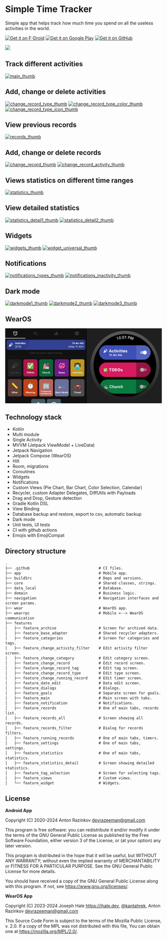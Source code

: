 # Simple Time Tracker

Simple app that helps track how much time you spend on all the useless activities in the world.

[<img src="https://fdroid.gitlab.io/artwork/badge/get-it-on.png"
     alt="Get it on F-Droid"
     height="75">](https://f-droid.org/packages/com.razeeman.util.simpletimetracker/)
[<img src="https://play.google.com/intl/en_us/badges/images/generic/en-play-badge.png"
     alt="Get it on Google Play"
     height="75">](https://play.google.com/store/apps/details?id=com.razeeman.util.simpletimetracker)
[<img src="https://github.com/machiav3lli/oandbackupx/blob/034b226cea5c1b30eb4f6a6f313e4dadcbb0ece4/badge_github.png"
     alt="Get it on GitHub"
     height="75">](https://github.com/Razeeman/Android-SimpleTimeTracker/releases/latest)

<img src="dev_files/preview.gif" width="300"/>

## Track different activities

[![main_thumb]][main]
<br>

## Add, change or delete activities

[![change_record_type_thumb]][change_record_type]
[![change_record_type_color_thumb]][change_record_type_color]
[![change_record_type_icon_thumb]][change_record_type_icon]
<br>

## View previous records

[![records_thumb]][records]
<br>

## Add, change or delete records

[![change_record_thumb]][change_record]
[![change_record_activity_thumb]][change_record_activity]
<br>

## Views statistics on different time ranges

[![statistics_thumb]][statistics]
<br>

## View detailed statistics

[![statistics_detail1_thumb]][statistics_detail1]
[![statistics_detail2_thumb]][statistics_detail2]
<br>

## Widgets

[![widgets_thumb]][widgets]
[![widget_universal_thumb]][widget_universal]
<br>

## Notifications

[![notifications_types_thumb]][notifications_types]
[![notifications_inactivity_thumb]][notifications_inactivity]
<br>

## Dark mode

[![darkmode1_thumb]][darkmode1]
[![darkmode2_thumb]][darkmode2]
[![darkmode3_thumb]][darkmode3]
<br>

## WearOS

[![wearos_demo]][wearos_demo]
<br>

## Technology stack
- Kotlin
- Multi module
- Single Activity
- MVVM (Jetpack ViewModel + LiveData)
- Jetpack Navigation
- Jetpack Compose (WearOS)
- Hilt
- Room, migrations
- Coroutines
- Widgets
- Notifications
- Custom Views (Pie Chart, Bar Chart, Color Selection, Calendar)
- Recycler, custom Adapter Delegates, DiffUtils with Payloads
- Drag and Drop, Gesture detection
- Gradle Kotlin DSL
- View Binding
- Database backup and restore, export to csv, automatic backup
- Dark mode
- Unit tests, UI tests
- CI with github actions
- Emojis with EmojiCompat

## Directory structure
    .
    ├── .github                               # CI files.
    ├── app                                   # Mobile app.
    ├── buildSrc                              # Deps and versions.
    ├── core                                  # Shared classes, strings.
    ├── data_local                            # Database.
    ├── domain                                # Business logic.
    ├── navigation                            # Navigation interfaces and screen params.
    ├── wear                                  # WearOS app.
    ├── wearrpc                               # Mobile <--> WearOS communication
    ├── features
    │   ├── feature_archive                   # Screen for archived data.
    │   ├── feature_base_adapter              # Shared recycler adapters.
    │   ├── feature_categories                # Screen for categories and tags.
    │   ├── feature_change_activity_filter    # Edit activity filter screen.
    │   ├── feature_change_category           # Edit category screen.
    │   ├── feature_change_record             # Edit record screen.
    │   ├── feature_change_record_tag         # Edit tag screen.
    │   ├── feature_change_record_type        # Edit type screen.
    │   ├── feature_change_running_record     # Edit timer screen.
    │   ├── feature_date_edit                 # Data edit screen.
    │   ├── feature_dialogs                   # Dialogs.
    │   ├── feature_goals                     # Separate screen for goals.
    │   ├── feature_main                      # Main screen with tabs.
    │   ├── feature_notification              # Notifications.
    │   ├── feature_records                   # One of main tabs, records list.
    │   ├── feature_records_all               # Screen showing all records.
    │   ├── feature_records_filter            # Dialog for records filters.
    │   ├── feature_running_records           # One of main tabs, timers.
    │   ├── feature_settings                  # One of main tabs, settings.
    │   ├── feature_statistics                # One of main tabs, statistics.
    │   ├── feature_statistics_detail         # Screen showing detailed statistics.
    │   ├── feature_tag_selection             # Screen for selecting tags.
    │   ├── feature_views                     # Custom views.
    │   └── feature_widget                    # Widgets.

## License

**Android App**

Copyright (C) 2020-2024 Anton Razinkov devrazeeman@gmail.com

This program is free software: you can redistribute it and/or modify
it under the terms of the GNU General Public License as published by
the Free Software Foundation, either version 3 of the License, or
(at your option) any later version.

This program is distributed in the hope that it will be useful,
but WITHOUT ANY WARRANTY; without even the implied warranty of
MERCHANTABILITY or FITNESS FOR A PARTICULAR PURPOSE.  See the
GNU General Public License for more details.

You should have received a copy of the GNU General Public License
along with this program.  If not, see <https://www.gnu.org/licenses/>.

**WearOS App**

Copyright (C) 2023-2024 Joseph Hale https://jhale.dev,
[@kantahrek](https://github.com/kantahrek), Anton Razinkov devrazeeman@gmail.com

This Source Code Form is subject to the terms of the Mozilla Public
License, v. 2.0. If a copy of the MPL was not distributed with this
file, You can obtain one at https://mozilla.org/MPL/2.0/.


[change_record_thumb]: dev_files/screens/change_record_thumb.png
[change_record]: dev_files/screens/change_record.png
[change_record_activity_thumb]: dev_files/screens/change_record_activity_thumb.png
[change_record_activity]: dev_files/screens/change_record_activity.png

[change_record_type_thumb]: dev_files/screens/change_record_type_thumb.png
[change_record_type]: dev_files/screens/change_record_type.png
[change_record_type_color_thumb]: dev_files/screens/change_record_type_color_thumb.png
[change_record_type_color]: dev_files/screens/change_record_type_color.png
[change_record_type_icon_thumb]: dev_files/screens/change_record_type_icon_thumb.png
[change_record_type_icon]: dev_files/screens/change_record_type_icon.png

[main_thumb]: dev_files/screens/main_thumb.png
[main]: dev_files/screens/main.png

[records_thumb]: dev_files/screens/records_thumb.png
[records]: dev_files/screens/records.png

[statistics_thumb]: dev_files/screens/statistics_thumb.png
[statistics]: dev_files/screens/statistics.png

[statistics_detail1_thumb]: dev_files/screens/statistics_detail1_thumb.png
[statistics_detail1]: dev_files/screens/statistics_detail1.png
[statistics_detail2_thumb]: dev_files/screens/statistics_detail2_thumb.png
[statistics_detail2]: dev_files/screens/statistics_detail2.png

[widgets_thumb]: dev_files/screens/widgets_thumb.png
[widgets]: dev_files/screens/widgets.png

[widget_universal_thumb]: dev_files/screens/widget_universal_thumb.png
[widget_universal]: dev_files/screens/widget_universal.png

[notifications_types_thumb]: dev_files/screens/notifications_types_thumb.png
[notifications_types]: dev_files/screens/notifications_types.png
[notifications_inactivity_thumb]: dev_files/screens/notifications_inactivity_thumb.png
[notifications_inactivity]: dev_files/screens/notifications_inactivity.png

[darkmode1_thumb]: dev_files/screens/darkmode1_thumb.png
[darkmode1]: dev_files/screens/darkmode1.png
[darkmode2_thumb]: dev_files/screens/darkmode2_thumb.png
[darkmode2]: dev_files/screens/darkmode2.png
[darkmode3_thumb]: dev_files/screens/darkmode3_thumb.png
[darkmode3]: dev_files/screens/darkmode3.png

[wearos_demo]: dev_files/wearos_demo.gif

